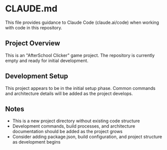 # CLAUDE.md

This file provides guidance to Claude Code (claude.ai/code) when working with code in this repository.

## Project Overview

This is an "AfterSchool Clicker" game project. The repository is currently empty and ready for initial development.

## Development Setup

This project appears to be in the initial setup phase. Common commands and architecture details will be added as the project develops.

## Notes

- This is a new project directory without existing code structure
- Development commands, build processes, and architecture documentation should be added as the project grows
- Consider adding package.json, build configuration, and project structure as development begins